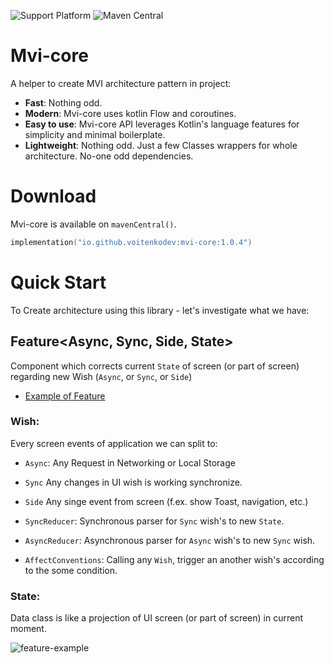 ![Support Platform](https://img.shields.io/static/v1?label=platforms&message=windows%20|%20macos%20|%20linux%20|%20android%20|%20ios%20&color=blue&?style=flat)
![Maven Central](https://img.shields.io/static/v1?label=Maven%20Central&message=1.0.4&color=blue&?style=flat)

# **Mvi-core**

A helper to create MVI architecture pattern in project:

- **Fast**: Nothing odd.
- **Modern**: Mvi-core uses kotlin Flow and coroutines.
- **Easy to use**: Mvi-core API leverages Kotlin's language features for simplicity and minimal boilerplate.
- **Lightweight**: Nothing odd. Just a few Classes wrappers for whole architecture. No-one odd dependencies.

# Download
Mvi-core is available on `mavenCentral()`.

```kotlin
implementation("io.github.voitenkodev:mvi-core:1.0.4")
```

# Quick Start

To Create architecture using this library - let's investigate what we have:

## Feature<Async, Sync, Side, State>

Component which corrects current `State` of screen (or part of screen) regarding new Wish (`Async`, or `Sync`, or `Side`)
- [Example of Feature](documentation/Feature.md)

### Wish:

Every screen events of application we can split to:
- `Async`: Any Request in Networking or Local Storage
- `Sync` Any changes in UI wish is working synchronize.
- `Side` Any singe event from screen (f.ex. show Toast, navigation, etc.)

- `SyncReducer`: Synchronous parser for `Sync` wish's to new `State`.
- `AsyncReducer`: Asynchronous parser for `Async` wish's to new `Sync` wish.
- `AffectConventions`: Calling any `Wish`, trigger an another wish's according to the some condition.

### State:

Data class is like a projection of UI screen (or part of screen) in current moment.

![feature-example](https://user-images.githubusercontent.com/93656470/145410478-32b1f69d-78c6-4b22-bb33-df783d3f9b7e.jpg)

